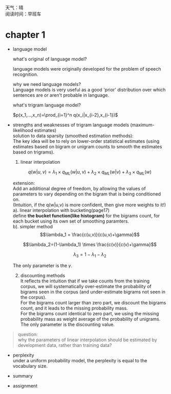 天气：晴  
阅读时间：早班车


# chapter 1
+ language model  

  what's original of language model?  

  language models were originally developed for the problem of speech recognition.

  why we need language models?  
  Language models is very useful as a good 'prior' distribution over which sentences are or aren't probable in language.  

  what's trigram language model?

  $p(x_1,...,x_n)=\prod_{i=1}^n q(x_i|x_{i-2},x_{i-1})$

+ strengths and weaknesses of trigram language models (maximum-likelihood estimates)  
  solution to data sparsity (smoothed estimation methods):  
  The key idea will be to rely on lower-order statistical estimates (using estimates based on bigram or unigram counts to smooth the estimates based on trigrams).  

    1. linear interpolation  

    $$q(w|u,v)=\lambda_1 \times q_{ML}(w|u,v) + \lambda_2 \times q_{ML}(w|v) + \lambda_3 \times q_{ML}(w)$$

    extension:  
    Add an additional degree of freedom, by allowing the values of parameters to vary depending on the bigram that is being conditioned on.  
    (Intuition, if the q(w|u,v) is more confident, then give more weights to it!)  
    a). linear interpolation with bucketing(page17)  
    define **the bucket function(like histogram)** for the bigrams count, for each bucket using its own set of smoothing paramters.  
    b). simpler method  
    $$\lambda_1 = \frac{c(u,v)}{c(u,v)+\gamma}$$

    $$\lambda_2=(1-\lambda_1) \times \frac{c(v)}{c(v)+\gamma}$$

    $$\lambda_3=1-\lambda_1-\lambda_2$$

    The only parameter is the $\gamma$.  

    2. discounting methods  
    It reflects the intuition that if we take counts from the training corpus, we will systematically over-estimate the probability of bigrams seen in the corpus (and under-estimate bigrams not seen in the corpus).  
    For the bigrams count larger than zero part, we discount the bigrams count, and it leads to the missing probability mass.  
    For the bigrams count identical to zero part, we using the missing probability mass as weight average of the probability of unigrams.  
    The only parameter is the discounting value.  

> question:  
why the parameters of linear interpolation should be estimated by development data, rather than training data?  


+ perplexity  
under a uniform probability model, the perplexity is equal to the vocabulary size.  


+ summary


+ assignment






